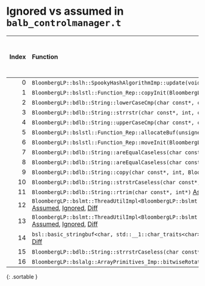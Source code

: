 # Ignored vs assumed in `balb_controlmanager.t`

<script src="../sorttable.js"></script>
|   Index | Function                                                                                                                                                                                                                                      |   Difference in number of lines |   Function size difference in bytes | Number of lines in assumed build   | Number of bytes in assumed build   | Number of lines in ignored build   | Number of bytes in ignored build   |
|--------:|:----------------------------------------------------------------------------------------------------------------------------------------------------------------------------------------------------------------------------------------------|--------------------------------:|------------------------------------:|:-----------------------------------|:-----------------------------------|:-----------------------------------|:-----------------------------------|
|       0 | `BloombergLP::bslh::SpookyHashAlgorithmImp::update(void const*, unsigned long)` [Assumed](0.assume.s.txt), [Ignored](0.none.s.txt), [Diff](0.diff.html)                                                                                       |                               5 |                                  32 | 1,344                              | 4,411,552                          | 1,312                              | 4,411,504                          |
|       1 | `BloombergLP::bslstl::Function_Rep::copyInit(BloombergLP::bslstl::Function_Rep const&)` [Assumed](1.assume.s.txt), [Ignored](1.none.s.txt), [Diff](1.diff.html)                                                                               |                               2 |                                   0 | 144                                | 4,261,136                          | 144                                | 4,261,024                          |
|       2 | `BloombergLP::bdlb::String::lowerCaseCmp(char const*, char const*, int)` [Assumed](2.assume.s.txt), [Ignored](2.none.s.txt), [Diff](2.diff.html)                                                                                              |                               1 |                                   0 | 80                                 | 4,247,936                          | 80                                 | 4,247,696                          |
|       3 | `BloombergLP::bdlb::String::strrstr(char const*, int, char const*, int)` [Assumed](3.assume.s.txt), [Ignored](3.none.s.txt), [Diff](3.diff.html)                                                                                              |                               1 |                                   0 | 96                                 | 4,248,624                          | 96                                 | 4,248,432                          |
|       4 | `BloombergLP::bdlb::String::upperCaseCmp(char const*, char const*, int)` [Assumed](4.assume.s.txt), [Ignored](4.none.s.txt), [Diff](4.diff.html)                                                                                              |                               1 |                                   0 | 80                                 | 4,249,760                          | 80                                 | 4,249,616                          |
|       5 | `BloombergLP::bslstl::Function_Rep::allocateBuf(unsigned long)` [Assumed](5.assume.s.txt), [Ignored](5.none.s.txt), [Diff](5.diff.html)                                                                                                       |                               1 |                                   0 | 48                                 | 4,261,088                          | 48                                 | 4,260,976                          |
|       6 | `BloombergLP::bslstl::Function_Rep::moveInit(BloombergLP::bslstl::Function_Rep*)` [Assumed](6.assume.s.txt), [Ignored](6.none.s.txt), [Diff](6.diff.html)                                                                                     |                               1 |                                   0 | 256                                | 4,261,280                          | 256                                | 4,261,168                          |
|       7 | `BloombergLP::bdlb::String::areEqualCaseless(char const*, char const*, int)` [Assumed](7.assume.s.txt), [Ignored](7.none.s.txt), [Diff](7.diff.html)                                                                                          |                              -2 |                                 -16 | 64                                 | 4,247,680                          | 80                                 | 4,247,392                          |
|       8 | `BloombergLP::bdlb::String::areEqualCaseless(char const*, int, char const*, int)` [Assumed](8.assume.s.txt), [Ignored](8.none.s.txt), [Diff](8.diff.html)                                                                                     |                              -2 |                                 -16 | 64                                 | 4,247,744                          | 80                                 | 4,247,472                          |
|       9 | `BloombergLP::bdlb::String::copy(char const*, int, BloombergLP::bslma::Allocator*)` [Assumed](9.assume.s.txt), [Ignored](9.none.s.txt), [Diff](9.diff.html)                                                                                   |                              -2 |                                 -16 | 64                                 | 4,247,808                          | 80                                 | 4,247,552                          |
|      10 | `BloombergLP::bdlb::String::strstrCaseless(char const*, int, char const*, int)` [Assumed](10.assume.s.txt), [Ignored](10.none.s.txt), [Diff](10.diff.html)                                                                                    |                              -3 |                                 -32 | 128                                | 4,248,496                          | 160                                | 4,248,272                          |
|      11 | `BloombergLP::bdlb::String::rtrim(char const*, int*)` [Assumed](11.assume.s.txt), [Ignored](11.none.s.txt), [Diff](11.diff.html)                                                                                                              |                              -4 |                                 -16 | 48                                 | 4,248,352                          | 64                                 | 4,248,112                          |
|      12 | `BloombergLP::bslmt::ThreadUtilImpl<BloombergLP::bslmt::Platform::PosixThreads>::getMaxSchedulingPriority(BloombergLP::bslmt::ThreadAttributes::SchedulingPolicy)` [Assumed](12.assume.s.txt), [Ignored](12.none.s.txt), [Diff](12.diff.html) |                              -4 |                                 -16 | 16                                 | 4,259,184                          | 32                                 | 4,259,040                          |
|      13 | `BloombergLP::bslmt::ThreadUtilImpl<BloombergLP::bslmt::Platform::PosixThreads>::getMinSchedulingPriority(BloombergLP::bslmt::ThreadAttributes::SchedulingPolicy)` [Assumed](13.assume.s.txt), [Ignored](13.none.s.txt), [Diff](13.diff.html) |                              -4 |                                 -16 | 16                                 | 4,259,200                          | 32                                 | 4,259,072                          |
|      14 | `bsl::basic_stringbuf<char, std::__1::char_traits<char>, bsl::allocator<char> >::seekoff(long long, std::__1::ios_base::seekdir, unsigned int)` [Assumed](14.assume.s.txt), [Ignored](14.none.s.txt), [Diff](14.diff.html)                    |                              -5 |                                 -16 | 480                                | 4,237,584                          | 496                                | 4,237,280                          |
|      15 | `BloombergLP::bdlb::String::strrstrCaseless(char const*, int, char const*, int)` [Assumed](15.assume.s.txt), [Ignored](15.none.s.txt), [Diff](15.diff.html)                                                                                   |                             -10 |                                 -48 | 144                                | 4,248,720                          | 192                                | 4,248,528                          |
|      16 | `BloombergLP::bslalg::ArrayPrimitives_Imp::bitwiseRotate(char*, char*, char*)` [Assumed](16.assume.s.txt), [Ignored](16.none.s.txt), [Diff](16.diff.html)                                                                                     |                             -12 |                                 -64 | 1,056                              | 4,407,376                          | 1,120                              | 4,407,264                          |
{: .sortable }
